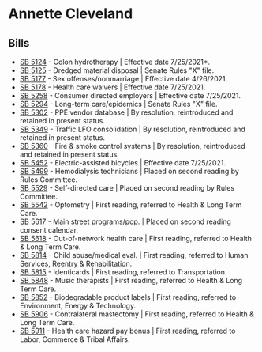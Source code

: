 # Annette Cleveland
## Bills
* [SB 5124](/bill/2021-22/sb/5124/) - Colon hydrotherapy | Effective date 7/25/2021*.
* [SB 5125](/bill/2021-22/sb/5125/) - Dredged material disposal | Senate Rules "X" file.
* [SB 5177](/bill/2021-22/sb/5177/) - Sex offenses/nonmarriage | Effective date 4/26/2021.
* [SB 5178](/bill/2021-22/sb/5178/) - Health care waivers | Effective date 7/25/2021.
* [SB 5258](/bill/2021-22/sb/5258/) - Consumer directed employers | Effective date 7/25/2021.
* [SB 5294](/bill/2021-22/sb/5294/) - Long-term care/epidemics | Senate Rules "X" file.
* [SB 5302](/bill/2021-22/sb/5302/) - PPE vendor database | By resolution, reintroduced and retained in present status.
* [SB 5349](/bill/2021-22/sb/5349/) - Traffic LFO consolidation | By resolution, reintroduced and retained in present status.
* [SB 5360](/bill/2021-22/sb/5360/) - Fire & smoke control systems | By resolution, reintroduced and retained in present status.
* [SB 5452](/bill/2021-22/sb/5452/) - Electric-assisted bicycles | Effective date 7/25/2021.
* [SB 5499](/bill/2021-22/sb/5499/) - Hemodialysis technicians | Placed on second reading by Rules Committee.
* [SB 5529](/bill/2021-22/sb/5529/) - Self-directed care | Placed on second reading by Rules Committee.
* [SB 5542](/bill/2021-22/sb/5542/) - Optometry | First reading, referred to Health & Long Term Care.
* [SB 5617](/bill/2021-22/sb/5617/) - Main street programs/pop. | Placed on second reading consent calendar.
* [SB 5618](/bill/2021-22/sb/5618/) - Out-of-network health care | First reading, referred to Health & Long Term Care.
* [SB 5814](/bill/2021-22/sb/5814/) - Child abuse/medical eval. | First reading, referred to Human Services, Reentry & Rehabilitation.
* [SB 5815](/bill/2021-22/sb/5815/) - Identicards | First reading, referred to Transportation.
* [SB 5848](/bill/2021-22/sb/5848/) - Music therapists | First reading, referred to Health & Long Term Care.
* [SB 5852](/bill/2021-22/sb/5852/) - Biodegradable product labels | First reading, referred to Environment, Energy & Technology.
* [SB 5906](/bill/2021-22/sb/5906/) - Contralateral mastectomy | First reading, referred to Health & Long Term Care.
* [SB 5911](/bill/2021-22/sb/5911/) - Health care hazard pay bonus | First reading, referred to Labor, Commerce & Tribal Affairs.
